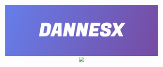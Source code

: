 <a href="https://dannesx.github.io/">
  <img src="./git/logo.svg" />
</a>
<br>
<div align="center">
  <img src="https://skillicons.dev/icons?i=html,css,js,react,tailwind,nodejs,python,unity,godot&theme=dark" />
</div>